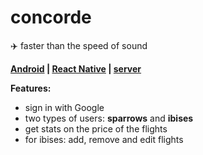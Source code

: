 # concorde
:airplane: faster than the speed of sound

**[Android](https://github.com/mirceadino/concorde-android) | [React Native](https://github.com/mirceadino/concorde-react-native) | [server](https://github.com/mirceadino/concorde-server)**

**Features:**
- sign in with Google
- two types of users: **sparrows** and **ibises** 
- get stats on the price of the flights
- for ibises: add, remove and edit flights
